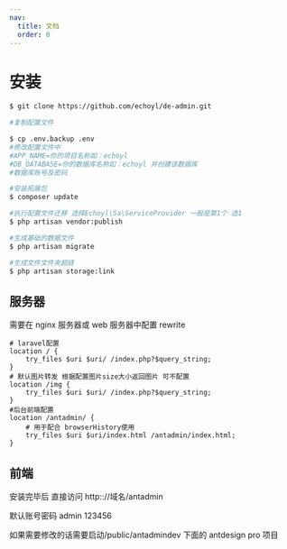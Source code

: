 ```yaml
---
nav:
  title: 文档
  order: 0
---
```


# 安装

```bash
$ git clone https://github.com/echoyl/de-admin.git

#复制配置文件 

$ cp .env.backup .env
#修改配置文件中
#APP_NAME=你的项目名称如：echoyl
#DB_DATABASE=你的数据库名称如：echoyl 并创建该数据库
#数据库账号及密码

#安装拓展包
$ composer update

#执行配置文件迁移 选择Echoyl\Sa\ServiceProvider 一般是第1个 选1
$ php artisan vendor:publish

#生成基础的数据文件
$ php artisan migrate

#生成文件文件夹超链
$ php artisan storage:link

```

## 服务器

需要在 nginx 服务器或 web 服务器中配置 rewrite

```nginx
# laravel配置
location / {
    try_files $uri $uri/ /index.php?$query_string;
}
# 默认图片转发 根据配置图片size大小返回图片 可不配置
location /img {
    try_files $uri $uri/ /index.php?$query_string;
}
#后台前端配置
location /antadmin/ {
    # 用于配合 browserHistory使用
    try_files $uri $uri/index.html /antadmin/index.html;
}
```

## 前端

安装完毕后 直接访问 http:://域名/antadmin

默认账号密码 admin 123456

如果需要修改的话需要启动/public/antadmindev 下面的 antdesign pro 项目
